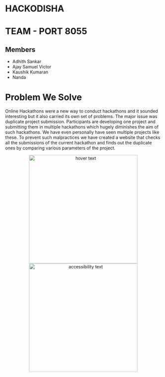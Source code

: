 # HACKODISHA
# TEAM - PORT 8055
## Members
- Adhith Sankar
- Ajay Samuel Victor
- Kaushik Kumaran
- Nanda 
# Problem We Solve
Online Hackathons were a new way to conduct hackathons and it sounded interesting but it also carried its own set of problems. The major issue was duplicate project submission. Participants are developing one project and submitting them in multiple hackathons which hugely diminishes the aim of such hackathons. We have even personally have seen multiple projects like these. To prevent such malpractices we have created a website that checks all the submissions of the current hackathon and finds out the duplicate ones by comparing various parameters of the project.

<p align="center">
  <img src="https://assets.devfolio.co/hackathons/951531f2298640e899a114b5cee769da/projects/ff1c4af89796477396f40e8646050e9d/5077cfbe-b420-4c93-96a6-7390da8ae3ed.jpeg" width="350" title="hover text">
  <img src="https://assets.devfolio.co/hackathons/951531f2298640e899a114b5cee769da/projects/ff1c4af89796477396f40e8646050e9d/38ec72d5-04c1-4884-b4de-7c2f8ffc3edb.jpeg" width="350" alt="accessibility text">
</p>
